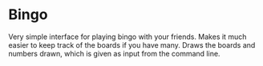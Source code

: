# Bingo
Very simple interface for playing bingo with your friends. Makes it much easier to keep track of the boards if you have many. Draws the boards and numbers drawn, which is given as input from the command line.